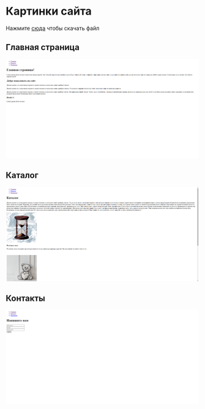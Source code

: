 # Картинки сайта
Нажмите [сюда](https://github.com/JinkNotFound/testHide/archive/refs/heads/main.zip) чтобы скачать файл
## Главная страница
![Главная страница](Dz_1/img/1silte.png)

## Каталог
![Каталог](Dz_1/img/2site.png)

## Контакты
![Контакты](Dz_1/img/3site.png)
